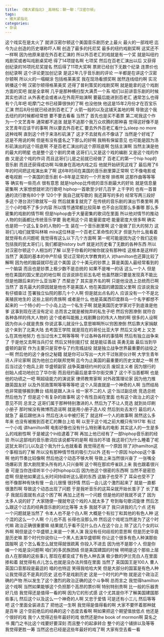 ```yaml
---
title: 《矮大紧指北》_高晓松：聊一聊：「汉密尔顿」
tags:
- 矮大紧指北
categories:
- 杂谈
---
```


这个戏实在是太火了
就讲汉密尔顿这个美国音乐剧历史上最火
最火的一部戏吧
迄今为止创造的历史堪称吓人啊
创造了最多的托尼奖
最多的纽约戏剧奖啊
这奖还不一样啊
因为他原来是在外百老汇演的
所以外百老汇的戏就是有一个奖
就是叫纽约戏剧奖或者叫戏剧桌奖吧
得了14项提名啊
七项奖
然后在百老汇演出以后
又获得创纪录的16项托尼奖提名
然后得了11项大奖啊
票房已经创下无数个纪录
连票价也创纪录啊
这个评论更加创记录
是这2年几乎音乐剧的评论
一半都是在讲这个汉密尔顿啊
所以火的一塌糊涂
包括格莱美奖
我在现场看颁奖啊
居然连线纽约啊
实况转播这个啊
汉密尔顿得格莱美奖
还得了普利策奖的戏剧奖啊
就是能拿的这个戏剧方面的奖吧
就是全拿啊
几乎是那种横扫型大满贯一个系
咱们以前讲音乐剧的时候
其实也讲过
从外表老会或者从在外周开始演啊
要最后能进到百老汇
通常怎么也得有个几年吧
呃摩门之书已经算很快的了啊
也没他快
他这是15年2月份才在百宝乐汇演
然后8月份就已经进到百老汇了
火箭一般的以及这铺天盖地的啊
导致这个我去纽约的时候都经常想
要不要去看看
当然了
首先也是买不着票
第二呢我这个作为一个文艺青年
通常都不追涨
就是不追那个我万众欢腾的那种喜
觉得这好像不是文艺青年应该干的事啊
所以要去外百老汇
要去外外百老汇看什么sleep no more这种戏啊
直到这个终于来洛杉矶演了
这才不去就有点不像话了
当然是个好戏了
这是不用说的啊
但是有没有盛名之下那么的好啊
我稍有保留意见
也可能是因为洛杉矶演出的这个班底啊
不是百老汇演出的这个原班底啊
包括主演啊
当然主演是他的最大的明星
也是整个这个剧的灵魂
这哥们儿又是这个戏的编剧
又是这个戏的作曲
又是这个戏的作词
而且这哥们儿是之前就已经做了
百老汇的第一个hip hop的音乐剧
而且还获得成功啊
叫做身在高地内戏之后
他就开始研究这戏了
最后用了6年的时间把这戏演出来了啊
这6年时间在美国的音乐剧里算正常啊
它不像电影或者电视剧
一个美国的音乐剧
6~8年是正常的一个开发呀
排练啊
这那作曲等等等等
确实有一些亮点
很有意思
就是hiphop比传统的音乐剧最大的好处
就是信息量密集啊
大家想想就听流行歌吧
hiphop一首歌至少好几百字
上千字的
也有一首普通的流行歌有80个字
120个字
我自己就写歌的
我还算写的多的
经常写两三段好多这个港台流行歌就写一段
然后就重复就完了
在传统的音乐剧的演出节奏里啊
两三个小时唱不了多少内容
所以情节通常都比较简单
也不会出现那么多番哪
那么多密集的戏剧的情节啊
但是hiphop由于大量密集的歌词在里面
所以他对情节的推动
人物的刻画都比传统音乐学要
我老用这个词
能量密度吧
能量密度大很多啊
确实也是把一个这么复杂的人物的一生
装在一个音乐剧里啊
这个是做了巨大的努力
这哥们儿咱们就管叫林嘛
mira这位林是一个百老汇革命性的天才
但是为什么我看着就觉得有点问题呢
我觉得有这么以下几个方面啊
第一呢可能是因为这个我们这些
包括我的犹太哥们儿
我们都是history buff
就是对历史看了无数的各种东西
所以对汉密尔顿这个人相当的了解
以至于你看的时候你就没有那种哇
这根本是这样的
当然了
美国的基本的中产阶级
受过正常的大学教育的人
对hamilton也还算比较了解啊
因为他的脑袋就印在这个美国
这个十美元的钞票上
算是美国人最经常看到的一个脑袋
而且也是钞票上极少数不是总统的
如果不是唯一的话
这么一个人
但是他在美国的国父里边的地位啊
应该说排在前五名吧
他虽然跟只要是发现真不能比
但是他跟后来的什么亚当斯了
杰斐逊了
其实是齐名的啊
只是他没选上总统而已啊
当然了
首先最大的原因就是他也不是美国人
他在美国的建国国父里啊
应该说我没有仔细查过
签署独立仙院的那几十个人啊
但是就出点名的人
应该没有一个不是北美殖民地生的
这些上层的贵族啊
或者是什么
他是英属西印度群岛一个名字都想不起来的
一个特小的一个小岛上边一个私生子啊
就是美国历史学家对于到底谁是他爹
这事到现在还没有定论
总而言之就是被抛弃的私生子吧
然后穷困潦倒
就符合各种各样的伟大人物的
这个或者叫能搬上戏剧舞台的伟大人物的啊
很多的人设啊
因为你从小就是贵族
你说这事儿就没什么意思嘛啊所以穷困潦倒
然后靠大家捐献这个来到了北美大陆
去考国王学院
就是现在的哥伦比亚大学
然后又没考上
又怎么在其他地努力
也当过伐木工啊等等啊
干过各种各样的事情啊
然后有独立战争来了
于是他又去啊当兵打仗
然后又特别能打仗
就是能征善战
英勇无敌
最后当到华盛顿的副官
作为主要只是官参与了约克城战役
就是独立战争世界最重要的战役之一啊
然后他的这个身份之秘籍
就是你可以写出一大片干过账房伙计啊
大学生青年诗人评论家啊
因为他创立的联邦党啊
迄今为止美国的最重要的历史文献之一啊
然后当过这个炮兵上尉
华盛顿副官
战争英雄纽约州的议员
废奴主义者
因为银行的创始人成功地创立了华尔街
而且纽约最后是拿华尔街交换了
这个不当首都啊
也是他的功绩之一吧
啊超级能力的演说家
律师教育家啊
对外政策理论家
因为他力推跟英国友好
以及外贸政策啊等等等等吧
这个人简直就是一个神奇的人啊
当然结局也非常能够搬到舞台
结局是跟人决斗
给一家不二的人
这个当过副总统
竞选总统
然后他为了
但是这个有复杂的故事啊
这个有性丑闻在里面
也有这个政治上的这个意见不同
总言之
这哥们属于那种特别激进的人
然后为了不让人竞选
就到处印刷小册子
那时候没有微博而造谣啊
就是用小册子造人咬
然后到处去发行
最后的人就急了
最后跟他决斗
然后在决斗中被打死了
就这样一个人的故事啊
居然这么多年来
也没有被搬到百老汇的舞台上哈
啊
以至于这个戏之前大概只有1917年
有过一个小戏
讲hamilton啊
电影好像也没有什么特别著名的电影
其实这人的一生是多么的戏剧性啊
于是被这个ln给逮着了啊
再加上他已经有了一部hiphop音乐剧的经验
所以这部戏的音乐歌词应该说都写的是啊
相当的不错
我这哥们为什么睡着了呢
这犹太哥们儿以及这个我为什么也就看着
我觉得还有一个原因
除了对hamilton这个事相当的了解
所以没有那种情节性的吸引力以外
还有一个原因
hiphop这个事啊
他的节奏比较像啊
然后他这个动态不够大啊
导致上来当然很兴奋了
一张嘴全场爆彩货
那大剧院里头所有的人只兴奋啊
这个啊在那欢呼雀跃上来
我也跟着很兴奋
可是当你连续听半个小时hiphop以后
因为他这个很密的东西啊
当然不是密恐症啊
但是他如果这么长时间持续听这么密的东西
这脑子也受不了
耳朵也受不了
他不像那种有快有慢
一会儿很慢
很抒情
然后一会儿这个激烈起来了
就是一直都很激烈啊
导致这个动态出现了问题
于是我听音乐的这耳朵就开始长茧子了
长了茧子
我就后面就有点这个困了啊
再加上还有一个问题
但是他的好我就不说了
因为太多人说的好了
大家随便一搜就夸这个戏的人就太多了
夸到每句歌词旋律
然后怎么跟这个过去的经典音乐剧的对比等等
太多
我就不讲了
我只讲我的几个点
还有一个问题就是当然了
令本人也不是个白人啊
大概是个有拉丁和其他的有色人种
这个混的这么一个人啊
个儿也不高
长得也没那么帅
然后这个戏呢当然是为了这个时代嘛
政治正确很重要嘛
结果就几乎看不见什么白人在这个台上
除了这几个女的以外啊
啊但是这个华盛顿上来是一个黑人演
我没有任何歧视的意思啊
但是历史毕竟是历史嘛
那个时代你说你让一个黑人去演华盛顿啊
你让这个很多有色人种演那些国服啊
这个怎么看怎么就觉得就很疏离
你投入不进去
因为他不是那个人
但是你编一个戏是没问题啊
咱们的多民族团结
但是美国建国的时候
明明是这个那些上层白人在那搞的这些事儿
那现在都变成了有色人种去演
极少数的伊兰克白人在里面掺和着
就觉得有点儿怎么也就是没办法共情在里面
当然了
英国国王是100人
曹人英国口音那段是最逗的
唱的也特逗
笑得我哈哈大笑
但是大部分的国富是有色人种
让我觉得这不是真的历史
这也不是戏剧历史
这是一个时代的产物
就是这个政治正确的产物
所以发生了这个激烈的政治正确的这个斗争啊
总而言之
我觉得hamilton这个戏啊
当然如果能够这个负担那个高昂的票价啊
特别特别贵啊
比一般的乐器贵好几倍
我觉得还是值得一看的啊
因为它的形式感
这个尤其是你不了解美国建国那些事儿
然后这个以及这么一个神奇的人啊
又忠于爱情
可是还有小三儿
然后等等吧
这个里面全装进去了
把他这一生啊
我觉得是值得看的啊
大家不要怀着那种就是百年
这个空前绝后的经典的这个态度去看啊
啊如果把这个期望值放低点
他还是个很好的戏
我个人觉得近些年最好的戏
依然还是the book of mormon啊
莫名之书
魔门之书比这个戏要好要深刻
而且整个的起承转合
整个的这个铺排以及等等
我觉得更胜一筹
当然这也已经是这些年最好的戏了啊
大家有空去看一看